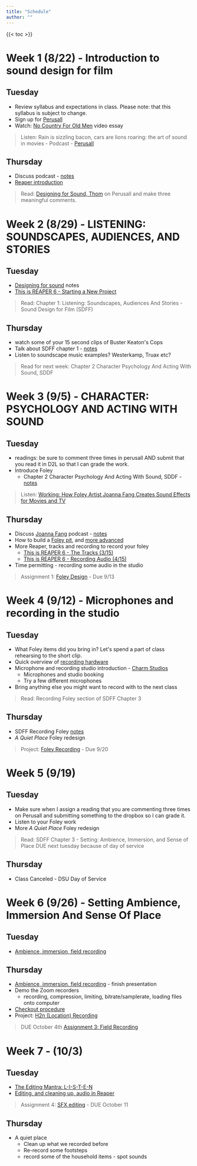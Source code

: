 ```yaml
---
title: "Schedule"
author: ""
---
```


{{< toc >}}

# Week 1 (8/22) - Introduction to sound design for film

## Tuesday

- Review syllabus and expectations in class. Please note: that this syllabus is subject to change.
- Sign up for [Perusall](https://www.perusall.com/)
- Watch: [No Country For Old Men](https://www.youtube.com/watch?v=rlNw1M6mQSU) video essay

> Listen: Rain is sizzling bacon, cars are lions roaring: the art of sound in movies - Podcast - [Perusall](https://app.perusall.com/courses/dad-310-digital-soundtrack-production-525139069/rain-is-sizzling-bacon-cars-are-lions-roaring-the-art-of-sound-in-movies-podcast)

## Thursday

- Discuss podcast - [notes](../lectures/week-1/rain-is-sizzling-bacon)
- [Reaper introduction](../lectures/week-1/reaper-intro/)

> Read: [Designing for Sound, Thom](https://www.filmsound.org/articles/designing_for_sound.htm) on Perusall and make three meaningful comments.

# Week 2 (8/29) - LISTENING: SOUNDSCAPES, AUDIENCES, AND STORIES

## Tuesday

- [Designing for sound](../lectures/week-2/thom-designing-for-sound/) notes
- [This is REAPER 6 - Starting a New Project](../lectures/week-2/this-is-reaper-2/)

> Read: Chapter 1: Listening: Soundscapes, Audiences And Stories - Sound Design for Film (SDFF)

## Thursday

- watch some of your 15 second clips of Buster Keaton's Cops
- Talk about SDFF chapter 1 - [notes](../lectures/week-2/sdff-chapter-1/)
- Listen to soundscape music examples? Westerkamp, Truax etc?

> Read for next week: Chapter 2 Character Psychology And Acting With Sound, SDDF

<!--
> 9/1 - Census Day

> Read: [10 Things About Sound You May Not Know](https://edition.cnn.com/2010/OPINION/10/10/treasure.sound/index.html)
> Listen: [Making Waves\: The Art of Cinematic Sound with Walter Murch, Ben Burtt, Gary Rydstrom, and Midge Costin](https://soundcloud.com/soundworkscollection/making-waves-the-art-of-cinematic-sound) -->

# Week 3 (9/5) - CHARACTER: PSYCHOLOGY AND ACTING WITH SOUND

## Tuesday

- readings: be sure to comment three times in perusall AND submit that you read it in D2L so that I can grade the work.
- Introduce Foley
  - Chapter 2 Character Psychology And Acting With Sound, SDDF - [notes](../lectures/week-3/sdff-chapter-2/)

> Listen: [Working: How Foley Artist Joanna Fang Creates Sound Effects for Movies and TV](https://app.perusall.com/courses/dad-310-digital-soundtrack-production-525139069/working-how-foley-artist-joanna-fang-creates-sound-effects-for-movies-and-tv?assignmentId=rFNfYWnADpQDhAcmZ&part=1)

## Thursday

- Discuss [Joanna Fang](https://www.imdb.com/name/nm4825197/) podcast - [notes](../lectures/week-3/fang/)
- How to build a [Foley pit](https://www.thefilmlook.com/thefilmlook-video/how-to-build-a-diy-foley-pit), and [more advanced](http://www.playdotsound.com/portfolio-item/build-your-own-foley-pit/)
- More Reaper, tracks and recording to record your foley
  - [This is REAPER 6 - The Tracks (3/15)](../lectures/week-3/reaper-tracks/)
  - [This is REAPER 6 - Recording Audio (4/15)](../lectures/week-3/reaper-recording/)
- Time permitting - recording some audio in the studio

> Assignment 1: [Foley Design](../assignments/assignment-1-foley-design) - Due 9/13

<!-- > Read: [REAPER Default Keyboard Shortcuts Summary](https://user.cockos.com/~glazfolk/ReaperKeyboardShortcuts.pdf), [Behind the Art: Pelayo Gutierrez](https://designingsound.org/2011/04/11/behind-the-art-pelayo-gutierrez/), [Zoe Freed Puts her Best Foot Forward](https://www.behindtheglass.uk/article-select.php?id=354&cat=113&pag=1)
> Watch: [This is REAPER 6 - MIDI (5/15)](https://youtu.be/3kY75JnmlNk), [This is REAPER 6 - Editing (6/15)](https://youtu.be/W2FduoFjYwk) -->

<!--
> Read for Next Week: - [Concept of sound design and listening](x-devonthink-item://EE6A536F-9F9C-476F-804D-A262AD3C5C89?page=32) from four sound areas -->

# Week 4 (9/12) - Microphones and recording in the studio

## Tuesday

- What Foley items did you bring in? Let's spend a part of class rehearsing to the short clip.
- Quick overview of [recording hardware](../lectures/week-4/audio-hardware/)
- Microphone and recording studio introduction - [Charm Studios](https://sites.google.com/view/charmstudios/studio-documentation)
  - Microphones and studio booking
  - Try a few different microphones
- Bring anything else you might want to record with to the next class

> Read: Recording Foley section of SDFF Chapter 3

## Thursday

- SDFF Recording Foley [notes](../lectures/week-4/recording-foley/)
- _A Quiet Place_ Foley redesign

> Project: [Foley Recording](../assignments/assignment-2-foley-recording/) - Due 9/20

# Week 5 (9/19)

## Tuesday

- Make sure when I assign a reading that you are commenting three times on Perusall and submitting something to the dropbox so I can grade it.
- Listen to your Foley work
- More _A Quiet Place_ Foley redesign

> Read: SDFF Chapter 3 - Setting: Ambience, Immersion, and Sense of Place
> DUE next tuesday because of day of service

## Thursday

- Class Canceled - DSU Day of Service

# Week 6 (9/26) - Setting Ambience, Immersion And Sense Of Place

## Tuesday

- [Ambience, immersion, field recording](../lectures/week-6/sdff-chapter-3/)

## Thursday

- [Ambience, immersion, field recording](../lectures/week-6/sdff-chapter-3/#/12) - finish presentation
- Demo the Zoom recorders
  - recording, compression, limiting, bitrate/samplerate, loading files onto computer
- [Checkout procedure](https://docs.google.com/forms/d/e/1FAIpQLSekUcWWG-gGQFeyeB3IXiSV_zXMfDUZmSFQvAlVanL5HF7A7Q/viewform?vc=0&c=0&w=1&flr=0)
- Project: [H2n (Location) Recording](../assignments/assignment-3-field-recording/)

> DUE October 4th [Assignment 3: Field Recording](../assignments/assignment-3-field-recording/)

# Week 7 - (10/3)

## Tuesday

- [The Editing Mantra: L-I-S-T-E-N](../lectures/week-7/listen-mantra/)
- [Editing, and cleaning up, audio in Reaper](../lectures/week-7/editing/)

> Assignment 4: [SFX editing](../assignments/assignment-4-sfx-editing/) - DUE October 11

## Thursday

- A quiet place
  - Clean up what we recorded before
  - Re-record some footsteps
  - record some of the household items - spot sounds

<!--

- [Mood: Emotion, Tone and Working with Music]()


> Read: [Nicolas Becker – Behind the Art](https://designingsound.org/2012/12/22/nicolas-becker-behind-the-art/), [Behind the Art: Tim Prebble](https://designingsound.org/2011/02/17/behind-the-art-tim-prebble/), [How To Record Your Own Foley Tracks At Home](https://chrisjonesblog.com/2012/11/how-to-record-your-own-foley-tracks-at-home.html), [9 Sound Design Hacks for Bigger, Fuller Mixes ](https://output.com/blog/9-sound-design-tips-to-hack-your-listeners-ears)

# Week 5 (9/19) - SETTING: AMBIENCE, IMMERSION, AND SENSE OF PLACE



> Watch: [This is REAPER 6 - Folders (9/15)](https://youtu.be/GGY4UYBbxyM), [This is REAPER 6 - Track Grouping (10/15)](https://youtu.be/3tmI88BKnb8)

> Read: [Backgrounds: Sound Design Under the Radar](https://designingsound.org/2012/11/20/backgrounds-sound-design-under-the-radar/), [Room Tone = Emotional Tone: The Importance of Hearing Ambience](https://designingsound.org/2012/11/15/room-tone-emotional-tone-the-importance-of-hearing-ambience/), [The Sonic Playground: Hollywood Cinema and its Listeners](www.filmsound.org/articles/sergi/index.htm)

# Week 6 (9/26) - MOOD: EMOTION, TONE, AND WORKING WITH MUSIC

- Folders and Track Grouping in Reaper
- [The Four Dimensions of a Soundtrack](modules/four-dimensions-of-a-soundtrack.md)
  - Analysis of [_Winter Light_ \(1963\)](https://youtu.be/qpIVMx0q_IA)
- [Sound Design for Film - Tim Harrison](x-devonthink-item://6091EEEA-C3D6-4A5A-8259-05D2967845B6?page=64) - how do certain (non-musical) sounds effect the mood of a film
- [Assignment 4: Editing the location sound fx](assignments/assignment-4-sfx-editing)
- [The Editing Mantra: L-I-S-T-E-N](x-devonthink-item://55D51ABF-7A9B-41E1-9C84-7D925FA5EA97?page=232)
- EQ - they need to know this for assignment 5
- Compression
- Other effects

> Watch: [This is REAPER 6 - Markers & Regions (11/15)](https://youtu.be/rPUFHabfdI0), [This is REAPER 6 - Envelopes & Automation (12/15)](https://youtu.be/PyRpS_BTlzE)

> Read: [8 Easy Steps To Better EQ](https://music.tutsplus.com/tutorials/8-easy-steps-to-better-eq--audio-942), [The beginner's guide to compression](https://www.musicradar.com/how-to/beginners-guide-to-compression), [Karen Baker Landers and Per Hallberg: Sound Editors Argue Their Way to Their Art](https://variety.com/video/karen-baker-landers-per-hallberg-art-of-sound/#%21=)


# Week 7 (10/3) - SYMBOL: SOUND WORLDS AND METAPHORS

- Analysis: , _Apocalypse Now_ \(1979\) - [Opening scene](https://youtu.be/ntPHFVWDIqM) - Also availible in the DSU Library
- [Sound Design for Film - Tim Harrison](x-devonthink-item://6091EEEA-C3D6-4A5A-8259-05D2967845B6?page=78)
- Markers & Regions, Envelopes & Automation in Reaper
- [Assignment 5: SFX processing](assignment-5-sfx-processing-and-final-production)
- Sound Synthesis 1 - using synthesis to make sounds for a science fiction scene

> Watch: [This is REAPER 6 - Video Editing (13/15)](https://youtu.be/-n0V_KnXbRA), [This is REAPER 6 - Actions (Action List) (14/15)](https://youtu.be/CZ1IliW_0p4)

DUE by the end of the week Assignment 3 H2n (Location) Recording

# Week 8 (10/10) - # SHAPE: SOUND MAPS, CONTRAST, AND MOTIF

- Analysis: _Dogville_ \(2003\).
- [Sound Design for Film - Tim Harrison](x-devonthink-item://6091EEEA-C3D6-4A5A-8259-05D2967845B6?page=90)
- Video Editing and Actions in Reaper
- [Assignment 6: Sound Synthesis](assignments/assignment-6-sound-synthesis)

> Watch: [This is REAPER 6 - Rendering (Bouncing) (15/15)](https://youtu.be/S5zSy-fOu2s)

DUE Assignment 4: SFX Editing

# Week 9 (10/17) - Image: SPOTTING AND SOUND–IMAGE RELATIONSHIPS

- [Sound Design for Film - Tim Harrison](x-devonthink-item://6091EEEA-C3D6-4A5A-8259-05D2967845B6?page=168)
- Rendering in Reaper

DUE Assignment 5 - SFX final production

# Week 10 (10/24) - TIME: TRANSITIONS, RHYTHM, AND TIME PERCEPTION

- [Sound Design for Film - Tim Harrison](x-devonthink-item://6091EEEA-C3D6-4A5A-8259-05D2967845B6?page=182)

DUE Assignment 6 - Sound Synthesis

# Week 11 (10/31) - Space: ACOUSTICS, SILENCE, AND THE FREQUENCY SPECTRUM

- [Sound Design for Film - Tim Harrison](x-devonthink-item://6091EEEA-C3D6-4A5A-8259-05D2967845B6?page=194)
- Watch: [Making Waves\: The Art of Cinematic Sound](https://www.youtube.com/watch?v=xsckp8r1-8c)
- [Assignment 7: Abmiences](assignments/assignment-7-ambiences)

# Week 12 (11/7) - TRANSFORMATION: OTHERWORLDLY CAPTURE AND MANIPULATION

- [TRANSFORMATION](x-devonthink-item://6091EEEA-C3D6-4A5A-8259-05D2967845B6?page=253)
- Introduce the presentations - present a scene from a film and describe the sound in terms of emotion and the four sound areas

DUE Assignment 7 - Ambiences

# Week 13 (11/14) - FINALE: MIXING AND DELIVERING A FILM

- [Sound Design for Film - Tim Harrison](x-devonthink-item://6091EEEA-C3D6-4A5A-8259-05D2967845B6?page=265)

# Week 14 (11/21)

- Start working on the Final - composing for one of Konrad's class animations
- Presentations

## Thursday

Thanksgiving - No classes

# Week 15 (11/28)

# Week 16 (12/5)

## Thursday

Start of final exams -->
